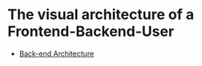 # The visual architecture of a Frontend-Backend-User
- [Back-end Architecture](https://www.codecademy.com/articles/back-end-architecture)
